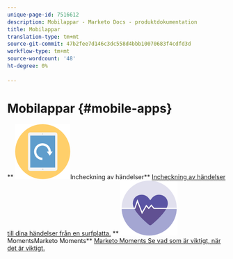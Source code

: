 ```yaml
---
unique-page-id: 7516612
description: Mobilappar - Marketo Docs - produktdokumentation
title: Mobilappar
translation-type: tm+mt
source-git-commit: 47b2fee7d146c3dc558d4bbb10070683f4cdfd3d
workflow-type: tm+mt
source-wordcount: '48'
ht-degree: 0%

---
```



# Mobilappar {#mobile-apps}

** ![Incheckning av händelser](assets/mobile-checkin-icon.png)Incheckning av händelser** [Incheckning av händelser till dina händelser från en surfplatta.](https://docs.marketo.com/display/DOCS/Event+Check-in)     **  ![Marketo ](assets/moments-icon.png)MomentsMarketo Moments**  [Marketo Moments Se vad som är viktigt, när det är viktigt.](https://docs.marketo.com/display/DOCS/Marketo+Moments)